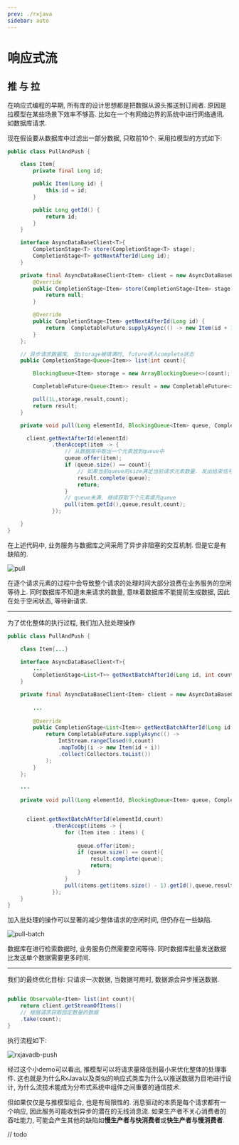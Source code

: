 ```yaml
---
prev: ./rxjava
sidebar: auto
---
```

# 响应式流

## 推 与 拉

在响应式编程的早期, 所有库的设计思想都是把数据从源头推送到订阅者. 原因是拉模型在某些场景下效率不够高. 比如在一个有网络边界的系统中进行网络通讯. 如数据库请求. 

现在假设要从数据库中过滤出一部分数据, 只取前10个. 采用拉模型的方式如下: 

```java 
public class PullAndPush {

    class Item{
        private final Long id;

        public Item(Long id) {
            this.id = id;
        }

        public Long getId() {
            return id;
        }
    }

    interface AsyncDataBaseClient<T>{
        CompletionStage<T> store(CompletionStage<T> stage);
        CompletionStage<T> getNextAfterId(Long id);
    }

    private final AsyncDataBaseClient<Item> client = new AsyncDataBaseClient<Item>() {
        @Override
        public CompletionStage<Item> store(CompletionStage<Item> stage) {
            return null;
        }

        @Override
        public CompletionStage<Item> getNextAfterId(Long id) {
            return  CompletableFuture.supplyAsync(() -> new Item(id + 1));
        }
    };

    // 异步请求数据库, 当storage被填满时, future进入complete状态
    public CompletionStage<Queue<Item>> list(int count){

        BlockingQueue<Item> storage = new ArrayBlockingQueue<>(count);

        CompletableFuture<Queue<Item>> result = new CompletableFuture<>();

        pull(1L,storage,result,count);
        return result;
    }

    private void pull(Long elementId, BlockingQueue<Item> queue, CompletableFuture<Queue<Item>> result, int count) {

      client.getNextAfterId(elementId)
              .thenAccept(item -> {
                  // 从数据库中取出一个元素放到queue中
                  queue.offer(item);
                  if (queue.size() == count){
                      // 如果当前queue的size满足当前请求元素数量. 发出结束信号
                      result.complete(queue);
                      return;
                  }
                  // queue未满, 继续获取下个元素填充queue
                  pull(item.getId(),queue,result,count);
              });

    }
}
```

在上述代码中, 业务服务与数据库之间采用了异步非阻塞的交互机制. 但是它是有缺陷的. 

![pull](../.vuepress/images/pull.png)

在逐个请求元素的过程中会导致整个请求的处理时间大部分浪费在业务服务的空闲等待上. 同时数据库不知道未来请求的数量, 意味着数据库不能提前生成数据, 因此在处于空闲状态, 等待新请求.
 
---

为了优化整体的执行过程, 我们加入批处理操作

```java 
public class PullAndPush {

    class Item{...}

    interface AsyncDataBaseClient<T>{
        ...
        CompletionStage<List<T>> getNextBatchAfterId(Long id, int count);
    }

    private final AsyncDataBaseClient<Item> client = new AsyncDataBaseClient<Item>() {
        
        ...
        
        @Override
        public CompletionStage<List<Item>> getNextBatchAfterId(Long id, int count) {
            return CompletableFuture.supplyAsync(() ->
                IntStream.rangeClosed(0,count)
                .mapToObj(i -> new Item(id + i))
                .collect(Collectors.toList())
            );
        }
    };

    ...
    
    private void pull(Long elementId, BlockingQueue<Item> queue, CompletableFuture<Queue<Item>> result, int count) {


      client.getNextBatchAfterId(elementId,count)
              .thenAccept(items -> {
                  for (Item item : items) {
                      
                      queue.offer(item);
                      if (queue.size() == count){
                          result.complete(queue);
                          return;
                      }
                  }
                  pull(items.get(items.size() - 1).getId(),queue,result,count - queue.size());
              });
    }
}
```

加入批处理的操作可以显著的减少整体请求的空闲时间, 但仍存在一些缺陷. 

![pull-batch](../.vuepress/images/pull-batch.png)

数据库在进行检索数据时, 业务服务仍然需要空闲等待. 同时数据库批量发送数据比发送单个数据需要更多时间. 

---

我们的最终优化目标: 只请求一次数据, 当数据可用时, 数据源会异步推送数据.

```java 

public Observable<Item> list(int count){
    return client.getStreamOfItems()
    // 根据请求获取固定数量的数据
    .take(count);
}
```

执行流程如下:

![rxjavadb-push](../.vuepress/images/rxjavadb-push.png)

经过这个小demo可以看出, 推模型可以将请求量降低到最小来优化整体的处理事件.  这也就是为什么RxJava以及类似的响应式类库为什么以推送数据为目地进行设计, 为什么流技术能成为分布式系统中组件之间重要的通信技术. 

但如果仅仅是与推模型组合, 也是有局限性的. 消息驱动的本质是每个请求都有一个响应, 因此服务可能收到异步的潜在的无线消息流. 如果生产者不关心消费者的吞吐能力, 可能会产生其他的缺陷如**慢生产者与快消费者**或**快生产者与慢消费者**. 

// todo
